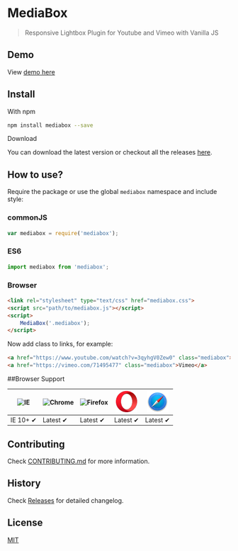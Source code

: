 # MediaBox
> Responsive Lightbox Plugin for Youtube and Vimeo with Vanilla JS

## Demo

View [demo here](https://pinceladasdaweb.github.io/mediabox/example/)

## Install

With npm

```sh
npm install mediabox --save
```

Download

You can download the latest version or checkout all the releases [here](https://github.com/pinceladasdaweb/mediabox/releases).

## How to use?

Require the package or use the global `mediabox` namespace and include style:

### commonJS
```js
var mediabox = require('mediabox');
```

### ES6
```js
import mediabox from 'mediabox';
```

### Browser
```html
<link rel="stylesheet" type="text/css" href="mediabox.css">
<script src="path/to/mediabox.js"></script>
<script>
    MediaBox('.mediabox');
</script>
```

Now add class to links, for example:

```html
<a href="https://www.youtube.com/watch?v=3qyhgV0Zew0" class="mediabox">Youtube</a>
<a href="https://vimeo.com/71495477" class="mediabox">Vimeo</a>
```

##Browser Support

![IE](https://raw.githubusercontent.com/alrra/browser-logos/master/internet-explorer/internet-explorer_48x48.png) | ![Chrome](https://raw.githubusercontent.com/alrra/browser-logos/master/chrome/chrome_48x48.png) | ![Firefox](https://raw.githubusercontent.com/alrra/browser-logos/master/firefox/firefox_48x48.png) | ![Opera](https://raw.githubusercontent.com/alrra/browser-logos/master/opera/opera_48x48.png) | ![Safari](https://raw.githubusercontent.com/alrra/browser-logos/master/safari/safari_48x48.png)
--- | --- | --- | --- | --- |
IE 10+ ✔ | Latest ✔ | Latest ✔ | Latest ✔ | Latest ✔ |

## Contributing

Check [CONTRIBUTING.md](CONTRIBUTING.md) for more information.

## History

Check [Releases](https://github.com/pinceladasdaweb/mediabox/releases) for detailed changelog.

## License
[MIT](LICENSE)